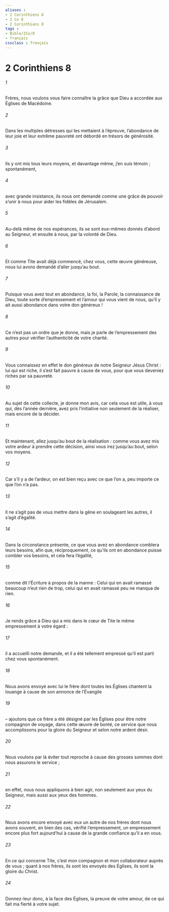 ```yaml
---
aliases : 
- 2 Corinthiens 8
- 2 Co 8
- 2 Corinthians 8
tags : 
- Bible/2Co/8
- français
cssclass : français
---
```


# 2 Corinthiens 8

###### 1
Frères, nous voulons vous faire connaître la grâce que Dieu a accordée aux Églises de Macédoine.
###### 2
Dans les multiples détresses qui les mettaient à l’épreuve, l’abondance de leur joie et leur extrême pauvreté ont débordé en trésors de générosité.
###### 3
Ils y ont mis tous leurs moyens, et davantage même, j’en suis témoin ; spontanément,
###### 4
avec grande insistance, ils nous ont demandé comme une grâce de pouvoir s’unir à nous pour aider les fidèles de Jérusalem.
###### 5
Au-delà même de nos espérances, ils se sont eux-mêmes donnés d’abord au Seigneur, et ensuite à nous, par la volonté de Dieu.
###### 6
Et comme Tite avait déjà commencé, chez vous, cette œuvre généreuse, nous lui avons demandé d’aller jusqu’au bout.
###### 7
Puisque vous avez tout en abondance, la foi, la Parole, la connaissance de Dieu, toute sorte d’empressement et l’amour qui vous vient de nous, qu’il y ait aussi abondance dans votre don généreux !
###### 8
Ce n’est pas un ordre que je donne, mais je parle de l’empressement des autres pour vérifier l’authenticité de votre charité.
###### 9
Vous connaissez en effet le don généreux de notre Seigneur Jésus Christ : lui qui est riche, il s’est fait pauvre à cause de vous, pour que vous deveniez riches par sa pauvreté.
###### 10
Au sujet de cette collecte, je donne mon avis, car cela vous est utile, à vous qui, dès l’année dernière, avez pris l’initiative non seulement de la réaliser, mais encore de la décider.
###### 11
Et maintenant, allez jusqu’au bout de la réalisation : comme vous avez mis votre ardeur à prendre cette décision, ainsi vous irez jusqu’au bout, selon vos moyens.
###### 12
Car s’il y a de l’ardeur, on est bien reçu avec ce que l’on a, peu importe ce que l’on n’a pas.
###### 13
Il ne s’agit pas de vous mettre dans la gêne en soulageant les autres, il s’agit d’égalité.
###### 14
Dans la circonstance présente, ce que vous avez en abondance comblera leurs besoins, afin que, réciproquement, ce qu’ils ont en abondance puisse combler vos besoins, et cela fera l’égalité,
###### 15
comme dit l’Écriture à propos de la manne : Celui qui en avait ramassé beaucoup n’eut rien de trop, celui qui en avait ramassé peu ne manqua de rien.
###### 16
Je rends grâce à Dieu qui a mis dans le cœur de Tite le même empressement à votre égard :
###### 17
il a accueilli notre demande, et il a été tellement empressé qu’il est parti chez vous spontanément.
###### 18
Nous avons envoyé avec lui le frère dont toutes les Églises chantent la louange à cause de son annonce de l’Évangile
###### 19
– ajoutons que ce frère a été désigné par les Églises pour être notre compagnon de voyage, dans cette œuvre de bonté, ce service que nous accomplissons pour la gloire du Seigneur et selon notre ardent désir.
###### 20
Nous voulons par là éviter tout reproche à cause des grosses sommes dont nous assurons le service ;
###### 21
en effet, nous nous appliquons à bien agir, non seulement aux yeux du Seigneur, mais aussi aux yeux des hommes.
###### 22
Nous avons encore envoyé avec eux un autre de nos frères dont nous avons souvent, en bien des cas, vérifié l’empressement, un empressement encore plus fort aujourd’hui à cause de la grande confiance qu’il a en vous.
###### 23
En ce qui concerne Tite, c’est mon compagnon et mon collaborateur auprès de vous ; quant à nos frères, ils sont les envoyés des Églises, ils sont la gloire du Christ.
###### 24
Donnez-leur donc, à la face des Églises, la preuve de votre amour, de ce qui fait ma fierté à votre sujet.
